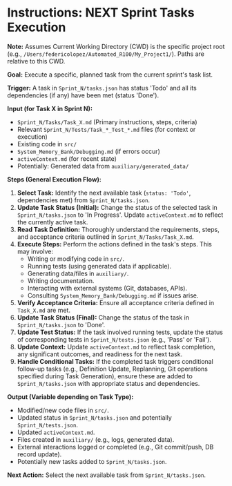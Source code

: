 # Instructions: NEXT Sprint Tasks Execution

**Note:** Assumes Current Working Directory (CWD) is the specific project root (e.g., `/Users/federicolopez/Automated_R100/My_Project1/`). Paths are relative to this CWD.

**Goal:** Execute a specific, planned task from the current sprint's task list.

**Trigger:** A task in `Sprint_N/tasks.json` has status 'Todo' and all its dependencies (if any) have been met (status 'Done').

**Input (for Task X in Sprint N):**
- `Sprint_N/Tasks/Task_X.md` (Primary instructions, steps, criteria)
- Relevant `Sprint_N/Tests/Task_*_Test_*.md` files (for context or execution)
- Existing code in `src/`
- `System_Memory_Bank/Debugging.md` (if errors occur)
- `activeContext.md` (for recent state)
- Potentially: Generated data from `auxiliary/generated_data/`

**Steps (General Execution Flow):**
1.  **Select Task:** Identify the next available task (`status: 'Todo'`, dependencies met) from `Sprint_N/tasks.json`.
2.  **Update Task Status (Initial):** Change the status of the selected task in `Sprint_N/tasks.json` to 'In Progress'. Update `activeContext.md` to reflect the currently active task.
3.  **Read Task Definition:** Thoroughly understand the requirements, steps, and acceptance criteria outlined in `Sprint_N/Tasks/Task_X.md`.
4.  **Execute Steps:** Perform the actions defined in the task's steps. This may involve:
    *   Writing or modifying code in `src/`.
    *   Running tests (using generated data if applicable).
    *   Generating data/files in `auxiliary/`.
    *   Writing documentation.
    *   Interacting with external systems (Git, databases, APIs).
    *   Consulting `System_Memory_Bank/Debugging.md` if issues arise.
5.  **Verify Acceptance Criteria:** Ensure all acceptance criteria defined in `Task_X.md` are met.
6.  **Update Task Status (Final):** Change the status of the task in `Sprint_N/tasks.json` to 'Done'.
7.  **Update Test Status:** If the task involved running tests, update the status of corresponding tests in `Sprint_N/tests.json` (e.g., 'Pass' or 'Fail').
8.  **Update Context:** Update `activeContext.md` to reflect task completion, any significant outcomes, and readiness for the next task.
9.  **Handle Conditional Tasks:** If the completed task triggers conditional follow-up tasks (e.g., Definition Update, Replanning, Git operations specified during Task Generation), ensure these are added to `Sprint_N/tasks.json` with appropriate status and dependencies.

**Output (Variable depending on Task Type):**
- Modified/new code files in `src/`.
- Updated status in `Sprint_N/tasks.json` and potentially `Sprint_N/tests.json`.
- Updated `activeContext.md`.
- Files created in `auxiliary/` (e.g., logs, generated data).
- External interactions logged or completed (e.g., Git commit/push, DB record update).
- Potentially new tasks added to `Sprint_N/tasks.json`.

**Next Action:** Select the next available task from `Sprint_N/tasks.json`.
